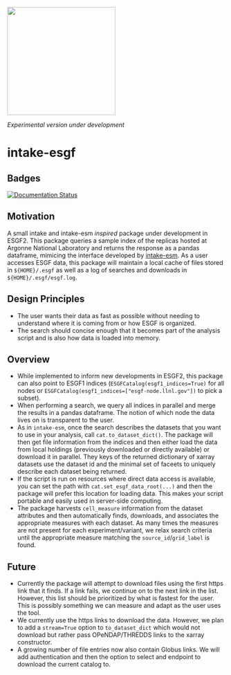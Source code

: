 [<img width=250px src=https://nvcl.energy.gov/content/images/project/earth-system-grid-federation-2-93.jpg>](https://climatemodeling.science.energy.gov/presentations/esgf2-building-next-generation-earth-system-grid-federation)

*Experimental version under development*

# intake-esgf

## Badges

[![Documentation Status][rtd-badge]][rtd-link]

## Motivation
A small intake and intake-esm *inspired* package under development in ESGF2.
This package queries a sample index of the replicas hosted at Argonne National
Laboratory and returns the response as a pandas dataframe, mimicing the
interface developed by [intake-esm](https://github.com/intake/intake-esm). As a
user accesses ESGF data, this package will maintain a local cache of files
stored in `${HOME}/.esgf` as well as a log of searches and downloads in `${HOME}/.esgf/esgf.log`.

## Design Principles

* The user wants their data as fast as possible without needing to understand where it is coming from or how ESGF is organized.
* The search should concise enough that it becomes part of the analysis script and is also how data is loaded into memory.

## Overview

* While implemented to inform new developments in ESGF2, this package can also point to ESGF1 indices (`ESGFCatalog(esgf1_indices=True)` for all nodes or `ESGFCatalog(esgf1_indices=["esgf-node.llnl.gov"])` to pick a subset).
* When performing a search, we query all indices in parallel and merge the results in a pandas dataframe. The notion of which node the data lives on is transparent to the user.
* As in `intake-esm`, once the search describes the datasets that you want to use in your analysis, call `cat.to_dataset_dict()`. The package will then get file information from the indices and then either load the data from local holdings (previously downloaded or directly available) or download it in parallel. They keys of the returned dictionary of xarray datasets use the dataset id and the minimal set of faceets to uniquely describe each dataset being returned.
* If the script is run on resources where direct data access is available, you can set the path with `cat.set_esgf_data_root(...)` and then the package will prefer this location for loading data.  This makes your script portable and easily used in server-side computing.
* The package harvests `cell_measure` information from the dataset attributes and then automatically finds, downloads, and associates the appropriate measures with each dataset. As many times the measures are not present for each experiment/variant, we relax search criteria until the appropriate measure matching the `source_id`/`grid_label` is found.

## Future

* Currently the package will attempt to download files using the first https link that it finds. If a link fails, we continue on to the next link in the list. However, this list should be prioritized by what is fastest for the user. This is possibly something we can measure and adapt as the user uses the tool.
* We currently use the https links to download the data. However, we plan to add a `stream=True` option to `to_dataset_dict` which would not download but rather pass OPeNDAP/THREDDS links to the xarray constructor.
* A growing number of file entries now also contain Globus links. We will add authentication and then the option to select and endpoint to download the current catalog to.

[rtd-badge]: https://readthedocs.org/projects/intake-esm/badge/?version=latest
[rtd-link]: https://intake-esm.readthedocs.io/en/latest/?badge=latest
